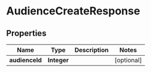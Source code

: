 
# AudienceCreateResponse

## Properties
Name | Type | Description | Notes
------------ | ------------- | ------------- | -------------
**audienceId** | **Integer** |  |  [optional]



